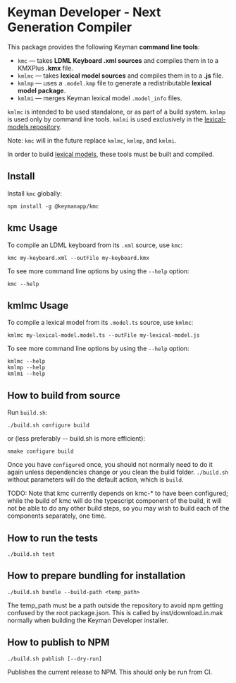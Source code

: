 Keyman Developer - Next Generation Compiler
================

This package provides the following Keyman **command line tools**:

 - `kmc` — takes **LDML Keyboard .xml sources** and compiles them in to a
   KMXPlus **.kmx** file.
 - `kmlmc` — takes **lexical model sources** and compiles them in to a **.js**
   file.
 - `kmlmp` — uses a `.model.kmp` file to generate a redistributable **lexical
   model package**.
 - `kmlmi` — merges Keyman lexical model `.model_info` files.

`kmlmc` is intended to be used standalone, or as part of a build system. `kmlmp`
is used only by command line tools. `kmlmi` is used exclusively in the
[lexical-models repository][lexical models].

Note: `kmc` will in the future replace `kmlmc`, `kmlmp`, and `kmlmi`.

In order to build [lexical models][], these tools must be built and compiled.

[lexical models]: https://github.com/keymanapp/lexical-models


Install
-------

Install `kmc` globally:

    npm install -g @keymanapp/kmc

kmc Usage
---------

To compile an LDML keyboard from its `.xml` source, use `kmc`:

    kmc my-keyboard.xml --outFile my-keyboard.kmx

To see more command line options by using the `--help` option:

    kmc --help

kmlmc Usage
-----------

To compile a lexical model from its `.model.ts` source, use `kmlmc`:

    kmlmc my-lexical-model.model.ts --outFile my-lexical-model.js

To see more command line options by using the `--help` option:

    kmlmc --help
    kmlmp --help
    kmlmi --help

How to build from source
------------------------

Run `build.sh`:

    ./build.sh configure build

or (less preferably -- build.sh is more efficient):

    nmake configure build

Once you have `configure`d once, you should not normally need to do it again
unless dependencies change or you clean the build folder. `./build.sh` without
parameters will do the default action, which is `build`.

TODO: Note that kmc currently depends on kmc-* to have been configured; while
the build of kmc will do the typescript component of the build, it will not be
able to do any other build steps, so you may wish to build each of the
components separately, one time.

How to run the tests
--------------------

    ./build.sh test


How to prepare bundling for installation
----------------------------------------

    ./build.sh bundle --build-path <temp_path>

The temp_path must be a path outside the repository to avoid npm getting
confused by the root package.json. This is called by inst/download.in.mak
normally when building the Keyman Developer installer.

How to publish to NPM
---------------------

    ./build.sh publish [--dry-run]

Publishes the current release to NPM. This should only be run from CI.